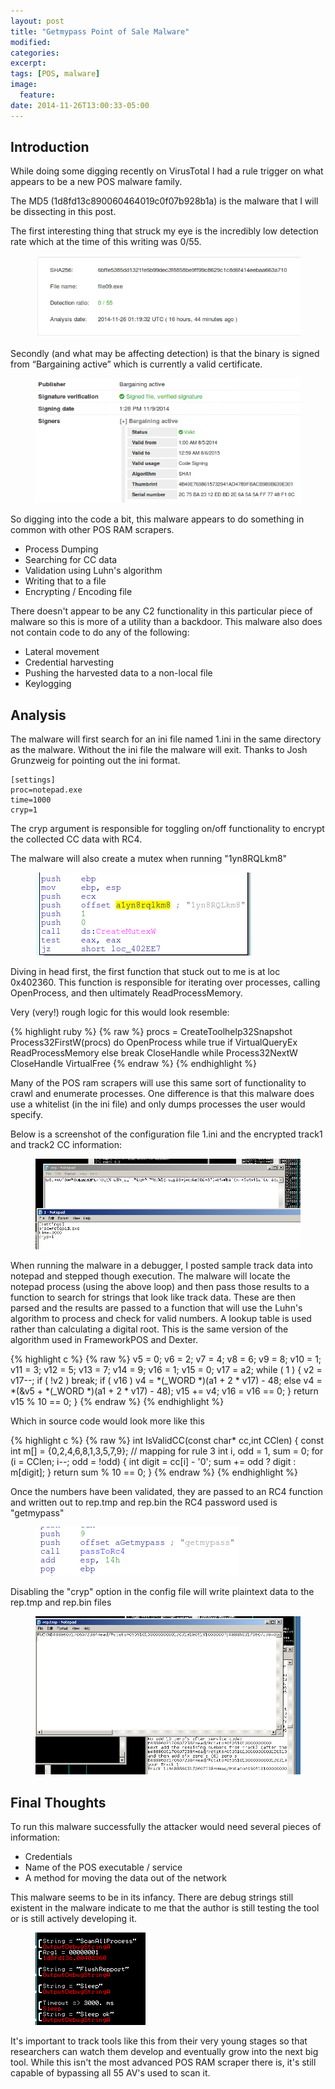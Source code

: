 ```yaml
---
layout: post
title: "Getmypass Point of Sale Malware"
modified:
categories: 
excerpt:
tags: [POS, malware]
image:
  feature:
date: 2014-11-26T13:00:33-05:00
---
```

## Introduction

While doing some digging recently on VirusTotal I had a rule trigger on what appears to be a new POS malware family.

The MD5 (1d8fd13c890060464019c0f07b928b1a) is the malware that I will be dissecting in this post.

The first interesting thing that struck my eye is the incredibly low detection rate which at the time of this writing was 0/55.

<figure>
<img src="/images/getmypass_sigs.png">
</figure>

Secondly (and what may be affecting detection) is that the binary is signed from “Bargaining active” which is currently a valid certificate.

<figure>
<img src="/images/getmypass_cert.png">
</figure>

So digging into the code a bit, this malware appears to do something in common with other POS RAM scrapers.  

* Process Dumping
* Searching for CC data
* Validation using Luhn's algorithm
* Writing that to a file
* Encrypting / Encoding file

There doesn't appear to be any C2 functionality in this particular piece of malware so this is more of a utility than a backdoor. This malware also does not contain code to do any of the following:

* Lateral movement
* Credential harvesting
* Pushing the harvested data to a non-local file
* Keylogging

## Analysis

The malware will first search for an ini file named 1.ini in the same directory as the malware.  Without the ini file the malware will exit.  Thanks to Josh Grunzweig for pointing out the ini format.

~~~
[settings]
proc=notepad.exe
time=1000
cryp=1
~~~

The cryp argument is responsible for toggling on/off functionality to encrypt the collected CC data with RC4.

The malware will also create a mutex when running "1yn8RQLkm8"

<figure>
<img src="/images/getmypass_mutex.png">
</figure>

Diving in head first, the first function that stuck out to me is at loc 0x402360.  This function is responsible for iterating over processes, calling OpenProcess, and then ultimately ReadProcessMemory.

Very (very!) rough logic for this would look resemble:

{% highlight ruby %}
{% raw %}
procs = CreateToolhelp32Snapshot
Process32FirstW(procs)
do 
	OpenProcess
	while true
		if VirtualQueryEx
			ReadProcessMemory
		else
			break
	CloseHandle
while Process32NextW
CloseHandle
VirtualFree
{% endraw %}
{% endhighlight %}

Many of the POS ram scrapers will use this same sort of functionality to crawl and enumerate processes.  One difference is that this malware does use a whitelist (in the ini file) and only dumps processes the user would specify.

Below is a screenshot of the configuration file 1.ini and the encrypted track1 and track2 CC information:

<figure>
<img src="/images/getmypass_config_cryp.png">
</figure>

When running the malware in a debugger, I posted sample track data into notepad and stepped though execution.  The malware will locate the notepad process (using the above loop) and then pass those results to a function to search for strings that look like track data.  These are then parsed and the results are passed to a function that will use the Luhn's algorithm to process and check for valid numbers.  A lookup table is used rather than calculating a digital root.  This is the same version of the algorithm used in FrameworkPOS and Dexter.

{% highlight c %}
{% raw %}
  v5 = 0;
  v6 = 2;
  v7 = 4;
  v8 = 6;
  v9 = 8;
  v10 = 1;
  v11 = 3;
  v12 = 5;
  v13 = 7;
  v14 = 9;
  v16 = 1;
  v15 = 0;
  v17 = a2;
  while ( 1 )
  {
    v2 = v17--;
    if ( !v2 )
      break;
    if ( v16 )
      v4 = *(_WORD *)(a1 + 2 * v17) - 48;
    else
      v4 = *(&v5 + *(_WORD *)(a1 + 2 * v17) - 48);
    v15 += v4;
    v16 = v16 == 0;
  }
  return v15 % 10 == 0;
}
{% endraw %}
{% endhighlight %}

Which in source code would look more like this


{% highlight c %}
{% raw %}
int IsValidCC(const char* cc,int CClen)
{
const int m[] = {0,2,4,6,8,1,3,5,7,9}; // mapping for rule 3
int i, odd = 1, sum = 0;
for (i = CClen; i--; odd = !odd) {
int digit = cc[i] - '0';
sum += odd ? digit : m[digit];
}
return sum % 10 == 0;
}
{% endraw %}
{% endhighlight %}


Once the numbers have been validated, they are passed to an RC4 function and written out to rep.tmp and rep.bin the RC4 password used is "getmypass"

<figure>
<img src="/images/getmypass_rc4.png">
</figure>

Disabling the "cryp" option in the config file will write plaintext data to the rep.tmp and rep.bin files

<figure>
<img src="/images/getmypass_dump.png">
</figure>

## Final Thoughts

To run this malware successfully the attacker would need several pieces of information:

* Credentials 
* Name of the POS executable / service
* A method for moving the data out of the network

This malware seems to be in its infancy.  There are debug strings still existent in the malware indicate to me that the author is still testing the tool or is still actively developing it. 
 
<figure>
<img src="/images/getmypass_outputdebugstring.png">
</figure>

It's important to track tools like this from their very young stages so that researchers can watch them develop and eventually grow into the next big tool.  While this isn't the most advanced POS RAM scraper there is, it's still capable of bypassing all 55 AV's used to scan it.  

